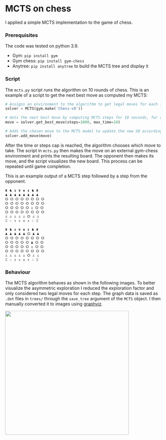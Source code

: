 # MCTS on chess
I applied a simple MCTS implementation to the game of chess.

### Prerequisites
The code was tested on python 3.9.
* Gym: `pip install gym`  
* Gym chess: `pip install gym-chess`
* Anytree: `pip install anytree` to build the MCTS tree and display it

### Script
The `mcts.py` script runs the algorithm on 10 rounds of chess. 
This is an example of a script to get the next best move as computed my MCTS:

```python
# Assigns an environment to the algorithm to get legal moves for each iteration
solver = MCTS(gym.make('Chess-v0'))

# Gets the next best move by computing MCTS steps for 10 seconds, for a max of 1000 steps
move = solver.get_best_move(steps=1000, max_time=10)

# Adds the chosen move to the MCTS model to update the new S0 accordingly
solver.add_move(move)
```

After the time or steps cap is reached, the algorithm chooses which move to take.
The script in `mcts.py` then makes the move on an external gym-chess environment and prints the resulting board.
The opponent then makes its move, and the script visualizes the new board.
This process can be repeated until game completion.

This is an example output of a MCTS step followed by a step from the opponent.
```
♜ ♞ ♝ ♛ ♚ ♝ ♞ ♜
♟ ♟ ♟ ♟ ♟ ♟ ♟ ♟
⭘ ⭘ ⭘ ⭘ ⭘ ⭘ ⭘ ⭘
⭘ ⭘ ⭘ ⭘ ⭘ ⭘ ⭘ ⭘
⭘ ⭘ ⭘ ⭘ ⭘ ♙ ⭘ ⭘
⭘ ⭘ ⭘ ⭘ ⭘ ⭘ ⭘ ⭘
♙ ♙ ♙ ♙ ♙ ⭘ ♙ ♙
♖ ♘ ♗ ♕ ♔ ♗ ♘ ♖ 

♜ ♞ ♝ ♛ ♚ ♝ ♞ ♜
♟ ♟ ♟ ♟ ♟ ⭘ ♟ ♟
⭘ ⭘ ⭘ ⭘ ⭘ ⭘ ⭘ ⭘
⭘ ⭘ ⭘ ⭘ ⭘ ♟ ⭘ ⭘
⭘ ⭘ ⭘ ⭘ ⭘ ♙ ⭘ ⭘
⭘ ⭘ ⭘ ⭘ ⭘ ⭘ ⭘ ⭘
♙ ♙ ♙ ♙ ♙ ⭘ ♙ ♙
♖ ♘ ♗ ♕ ♔ ♗ ♘ ♖
```

### Behaviour
The MCTS algorithm behaves as shown in the following images. 
To better visualize the asymmetric exploration I reduced the exploration factor and only considered two legal moves for each step.
The graph data is saved as `.dot` files in `trees/` through the `save_tree` argument of the `MCTS` object. I then manually converted it to images using [graphviz](https://graphviz.org/).

<img src="https://user-images.githubusercontent.com/48620867/149146716-bb85d702-18c2-40a8-9e99-d31bf4082d87.gif" height="400"/>

